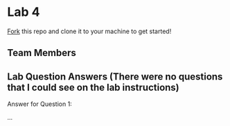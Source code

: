 # Lab 4
[Fork](https://docs.github.com/en/get-started/quickstart/fork-a-repo) this repo and clone it to your machine to get started!

## Team Members


## Lab Question Answers (There were no questions that I could see on the lab instructions)

Answer for Question 1: 

...
